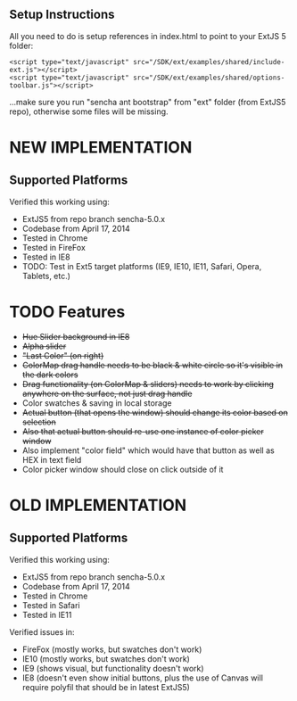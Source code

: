 ## Setup Instructions

All you need to do is setup references in index.html to point to your ExtJS 5 folder:

    <script type="text/javascript" src="/SDK/ext/examples/shared/include-ext.js"></script>
    <script type="text/javascript" src="/SDK/ext/examples/shared/options-toolbar.js"></script>

...make sure you run "sencha ant bootstrap" from "ext" folder (from ExtJS5 repo), otherwise some files will be missing.

# NEW IMPLEMENTATION

## Supported Platforms

Verified this working using:
* ExtJS5 from repo branch sencha-5.0.x
* Codebase from April 17, 2014
* Tested in Chrome
* Tested in FireFox
* Tested in IE8
* TODO: Test in Ext5 target platforms (IE9, IE10, IE11, Safari, Opera, Tablets, etc.)

# TODO Features
* ~~Hue Slider background in IE8~~
* ~~Alpha slider~~
* ~~"Last Color" (on right)~~
* ~~ColorMap drag handle needs to be black & white circle so it's visible in the dark colors~~
* ~~Drag functionality (on ColorMap & sliders) needs to work by clicking anywhere on the surface, not just drag handle~~
* Color swatches & saving in local storage
* ~~Actual button (that opens the window) should change its color based on selection~~
* ~~Also that actual button should re-use one instance of color picker window~~
* Also implement "color field" which would have that button as well as HEX in text field
* Color picker window should close on click outside of it


# OLD IMPLEMENTATION

## Supported Platforms

Verified this working using:
* ExtJS5 from repo branch sencha-5.0.x
* Codebase from April 17, 2014
* Tested in Chrome
* Tested in Safari
* Tested in IE11

Verified issues in:
* FireFox (mostly works, but swatches don't work)
* IE10 (mostly works, but swatches don't work)
* IE9 (shows visual, but functionality doesn't work)
* IE8 (doesn't even show initial buttons, plus the use of Canvas will require polyfil that should be in latest ExtJS5)